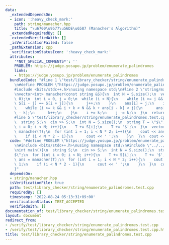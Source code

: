```yaml
---
data:
  _extendedDependsOn:
  - icon: ':heavy_check_mark:'
    path: string/manacher.hpp
    title: "\u6700\u9577\u56DE\u6587 (Manacher's Algorithm)"
  _extendedRequiredBy: []
  _extendedVerifiedWith: []
  _isVerificationFailed: false
  _pathExtension: cpp
  _verificationStatusIcon: ':heavy_check_mark:'
  attributes:
    '*NOT_SPECIAL_COMMENTS*': ''
    PROBLEM: https://judge.yosupo.jp/problem/enumerate_palindromes
    links:
    - https://judge.yosupo.jp/problem/enumerate_palindromes
  bundledCode: "#line 1 \"test/library_checker/string/enumerate_palindromes.test.cpp\"\
    \n#define PROBLEM \"https://judge.yosupo.jp/problem/enumerate_palindromes\"\n\
    #include <bits/stdc++.h>\nusing namespace std;\n#line 2 \"string/manacher.hpp\"\
    \nvector<int> manacher(const string &S){\n  int N = S.size();\n  vector<int> ans(N,\
    \ 0);\n  int i = 0, j = 0;\n  while (i < N){\n    while (i >= j && i + j < N &&\
    \ S[i - j] == S[i + j]){\n      j++;\n    }\n    ans[i] = j;\n    int k = 1;\n\
    \    while (i >= k && i + k < N && k + ans[i - k] < j){\n      ans[i + k] = ans[i\
    \ - k];\n      k++;\n    }\n    i += k;\n    j -= k;\n  }\n  return ans;\n}\n\
    #line 5 \"test/library_checker/string/enumerate_palindromes.test.cpp\"\nint main(){\n\
    \  string S;\n  cin >> S;\n  int N = S.size();\n  string T = \"$\";\n  for (int\
    \ i = 0; i < N; i++){\n    T += S[i];\n    T += '$';\n  }\n  vector<int> ans =\
    \ manacher(T);\n  for (int i = 1; i < N * 2; i++){\n    cout << ans[i] - 1;\n\
    \    if (i < N * 2 - 1){\n      cout << ' ';\n    }\n  }\n  cout << endl;\n}\n"
  code: "#define PROBLEM \"https://judge.yosupo.jp/problem/enumerate_palindromes\"\
    \n#include <bits/stdc++.h>\nusing namespace std;\n#include \"../../../string/manacher.hpp\"\
    \nint main(){\n  string S;\n  cin >> S;\n  int N = S.size();\n  string T = \"\
    $\";\n  for (int i = 0; i < N; i++){\n    T += S[i];\n    T += '$';\n  }\n  vector<int>\
    \ ans = manacher(T);\n  for (int i = 1; i < N * 2; i++){\n    cout << ans[i] -\
    \ 1;\n    if (i < N * 2 - 1){\n      cout << ' ';\n    }\n  }\n  cout << endl;\n\
    }"
  dependsOn:
  - string/manacher.hpp
  isVerificationFile: true
  path: test/library_checker/string/enumerate_palindromes.test.cpp
  requiredBy: []
  timestamp: '2022-08-24 05:13:31+09:00'
  verificationStatus: TEST_ACCEPTED
  verifiedWith: []
documentation_of: test/library_checker/string/enumerate_palindromes.test.cpp
layout: document
redirect_from:
- /verify/test/library_checker/string/enumerate_palindromes.test.cpp
- /verify/test/library_checker/string/enumerate_palindromes.test.cpp.html
title: test/library_checker/string/enumerate_palindromes.test.cpp
---
```

